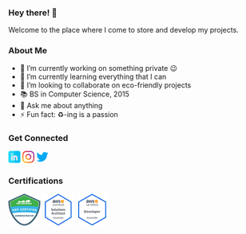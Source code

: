 <!-- **yuelchen/yuelchen** is a ✨ _special_ ✨ repository because its `README.md` (this file) appears on your GitHub profile. -->

### Hey there! 👋
Welcome to the place where I come to store and develop my projects. 

### About Me
- 🔭 I’m currently working on something private 😉  
- 🌱 I’m currently learning everything that I can
- 👯 I’m looking to collaborate on eco-friendly projects
- 📚 BS in Computer Science, 2015
- 💬 Ask me about anything
- ⚡ Fun fact: ♻️-ing is a passion

### Get Connected
[![LinkedIn](https://github.com/yuelchen/yuelchen/blob/master/static/icons/linkedin-24x24.png)](https://www.linkedin.com/in/yuelchen) 
[![Instagram](https://github.com/yuelchen/yuelchen/blob/master/static/icons/instagram-24x24.png)](https://www.instagram.com/yuelchen) 
[![Twitter](https://github.com/yuelchen/yuelchen/blob/master/static/icons/twitter-24x24.png)](https://twitter.com/yuelchen93) 

### Certifications
[![Hortonworks Certified Administrator](https://github.com/yuelchen/yuelchen/blob/master/static/certifications/hdpca-64x64.png)](http://bcert.me/sxcrztfb) 
[![AWS Certified Solutions Architect - Associate](https://github.com/yuelchen/yuelchen/blob/master/static/certifications/awscsaa-64x64.png)](https://www.certmetrics.com/amazon/public/badge.aspx?i=1&t=c&d=2018-12-01&ci=AWS00699685) 
[![AWS Certified Developer - Associate](https://github.com/yuelchen/yuelchen/blob/master/static/certifications/awscda-64x64.png)](https://www.certmetrics.com/amazon/public/badge.aspx?i=2&t=c&d=2019-01-23&ci=AWS00699685) 
